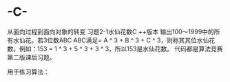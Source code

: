 # -C-
从面向过程到面向对象的转变
习题2-1水仙花数C ++版本
输出100〜1999中的所有水仙花。若3位数ABC ABC满足= A ^ 3 + B ^ 3 + C ^ 3，则称其其位水仙花数。例如：153 = 1 ^ 3 + 5 ^ 3 + 3 ^ 3，所以153是水仙花数。
代码都是算法竞赛第二版课后习题。

用于练习算法：
